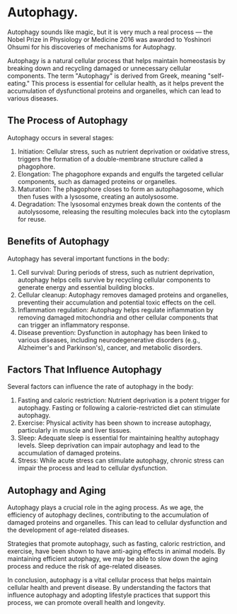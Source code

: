 # Autophagy.

Autophagy sounds like magic, but it is very much a real process — the Nobel Prize in Physiology or Medicine 2016 was awarded to Yoshinori Ohsumi for his discoveries of mechanisms for Autophagy.

Autophagy is a natural cellular process that helps maintain homeostasis by breaking down and recycling damaged or unnecessary cellular components. The term "Autophagy" is derived from Greek, meaning "self-eating." This process is essential for cellular health, as it helps prevent the accumulation of dysfunctional proteins and organelles, which can lead to various diseases.

## The Process of Autophagy

Autophagy occurs in several stages:

1. Initiation: Cellular stress, such as nutrient deprivation or oxidative stress, triggers the formation of a double-membrane structure called a phagophore.
2. Elongation: The phagophore expands and engulfs the targeted cellular components, such as damaged proteins or organelles.
3. Maturation: The phagophore closes to form an autophagosome, which then fuses with a lysosome, creating an autolysosome.
4. Degradation: The lysosomal enzymes break down the contents of the autolysosome, releasing the resulting molecules back into the cytoplasm for reuse.


## Benefits of Autophagy

Autophagy has several important functions in the body:

1. Cell survival: During periods of stress, such as nutrient deprivation, autophagy helps cells survive by recycling cellular components to generate energy and essential building blocks.
2. Cellular cleanup: Autophagy removes damaged proteins and organelles, preventing their accumulation and potential toxic effects on the cell.
3. Inflammation regulation: Autophagy helps regulate inflammation by removing damaged mitochondria and other cellular components that can trigger an inflammatory response.
4. Disease prevention: Dysfunction in autophagy has been linked to various diseases, including neurodegenerative disorders (e.g., Alzheimer's and Parkinson's), cancer, and metabolic disorders.
## Factors That Influence Autophagy

Several factors can influence the rate of autophagy in the body:

1. Fasting and caloric restriction: Nutrient deprivation is a potent trigger for autophagy. Fasting or following a calorie-restricted diet can stimulate autophagy.
2. Exercise: Physical activity has been shown to increase autophagy, particularly in muscle and liver tissues.
3. Sleep: Adequate sleep is essential for maintaining healthy autophagy levels. Sleep deprivation can impair autophagy and lead to the accumulation of damaged proteins.
4. Stress: While acute stress can stimulate autophagy, chronic stress can impair the process and lead to cellular dysfunction.

## Autophagy and Aging
Autophagy plays a crucial role in the aging process. As we age, the efficiency of autophagy declines, contributing to the accumulation of damaged proteins and organelles. This can lead to cellular dysfunction and the development of age-related diseases.

Strategies that promote autophagy, such as fasting, caloric restriction, and exercise, have been shown to have anti-aging effects in animal models. By maintaining efficient autophagy, we may be able to slow down the aging process and reduce the risk of age-related diseases.

In conclusion, autophagy is a vital cellular process that helps maintain cellular health and prevent disease. By understanding the factors that influence autophagy and adopting lifestyle practices that support this process, we can promote overall health and longevity.



